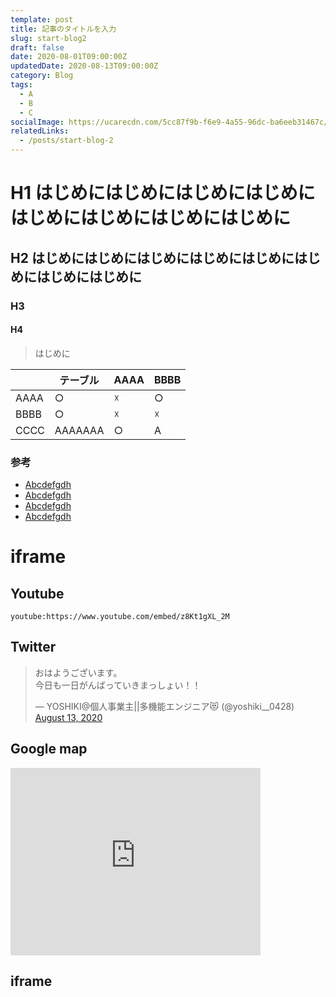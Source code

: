 ```yaml
---
template: post
title: 記事のタイトルを入力
slug: start-blog2
draft: false
date: 2020-08-01T09:00:00Z
updatedDate: 2020-08-13T09:00:00Z
category: Blog
tags:
  - A
  - B
  - C
socialImage: https://ucarecdn.com/5cc87f9b-f6e9-4a55-96dc-ba6eeb31467c/
relatedLinks:
  - /posts/start-blog-2
---
```


# H1 はじめにはじめにはじめにはじめにはじめにはじめにはじめにはじめに
## H2 はじめにはじめにはじめにはじめにはじめにはじめにはじめにはじめに
### H3 
#### H4 

> はじめに

|  | テーブル | AAAA | BBBB |
| --- | --- | --- | --- |
| AAAA | ○ | ☓ | ○ |
| BBBB | ○ | ☓ | ☓ |
| CCCC | AAAAAAA | ○ | A |

### 参考

- [Abcdefgdh](https://example.com)
- [Abcdefgdh](https://example.com)
- [Abcdefgdh](https://example.com)
- [Abcdefgdh](https://example.com)

# iframe
## Youtube

`youtube:https://www.youtube.com/embed/z8Kt1gXL_2M`

## Twitter

<blockquote class="twitter-tweet"><p lang="ja" dir="ltr">おはようございます。<br>今日も一日がんばっていきまっしょい！！</p>&mdash; YOSHIKI@個人事業主||多機能エンジニア😻 (@yoshiki__0428) <a href="https://twitter.com/yoshiki__0428/status/1293726922195664896?ref_src=twsrc%5Etfw">August 13, 2020</a></blockquote> 

## Google map

<iframe src="https://www.google.com/maps/embed?pb=!1m18!1m12!1m3!1d3245.644568015584!2d139.71388441524954!3d35.562479380222136!2m3!1f0!2f0!3f0!3m2!1i1024!2i768!4f13.1!3m3!1m2!1s0x6018605c7d36112d%3A0x7917a5db91f2f193!2z6JKy55Sw6aeF!5e0!3m2!1sja!2sjp!4v1597333241156!5m2!1sja!2sjp" width="400" height="300" frameborder="0" style="border:0;" allowfullscreen="" aria-hidden="false" tabindex="0"></iframe>

## iframe

<div class="iframely-embed"><div class="iframely-responsive" style="height: 140px; padding-bottom: 0;"><a href="https://tech-blog.yoshikiohashi.dev/" data-iframely-url="//cdn.iframe.ly/api/iframe?url=https%3A%2F%2Ftech-blog.yoshikiohashi.dev%2F&amp;key=4672f5d28011347a2549354aa5d0123d"></a></div></div><script async src="//cdn.iframe.ly/embed.js" charset="utf-8"></script>

